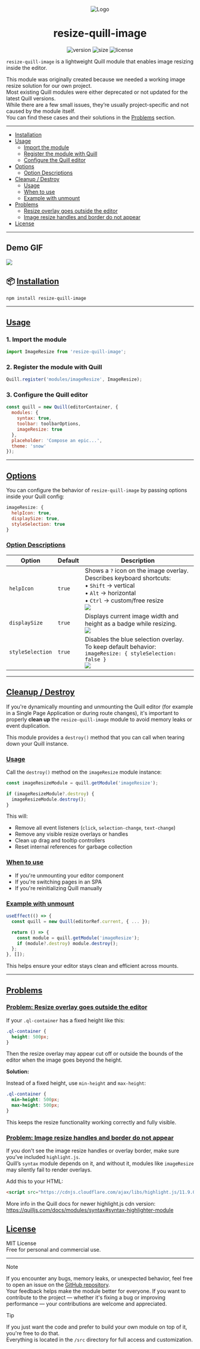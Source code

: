 <p align="center">
  <img src="images/logo-main.png" alt="Logo" />
</p>
<p align="center"> <h1 align="center">resize-quill-image</h1> </p>
<p align="center">
  <img src="https://img.shields.io/npm/v/resize-quill-image" alt="version" />
  <img src="https://img.shields.io/bundlephobia/minzip/resize-quill-image" alt="size" />
  <img src="https://img.shields.io/npm/l/resize-quill-image" alt="license" />
</p>

`resize-quill-image` is a lightweight Quill module that enables image resizing inside the editor.

This module was originally created because we needed a working image resize solution for our own project.  
Most existing Quill modules were either deprecated or not updated for the latest Quill versions.  
While there are a few small issues, they’re usually project-specific and not caused by the module itself.  
You can find these cases and their solutions in the [Problems](#problems) section.

---
- [Installation](#installation)
- [Usage](#usage)
  - [Import the module](#1-import-the-module)
  - [Register the module with Quill](#2-register-the-module-with-quill)
  - [Configure the Quill editor](#3-configure-the-quill-editor)
- [Options](#options)
  - [Option Descriptions](#option-descriptions)
- [Cleanup / Destroy](#cleanup--destroy)
  - [Usage](#usage-1)
  - [When to use](#when-to-use)
  - [Example with unmount](#example-with-unmount)
- [Problems](#problems)
  - [Resize overlay goes outside the editor](#problem-resize-overlay-goes-outside-the-editor)
  - [Image resize handles and border do not appear](#problem-image-resize-handles-and-border-do-not-appear)
- [License](#license)

---
## Demo GIF
![](images/demo.gif)

## 📦 [Installation](#installation)

```bash
npm install resize-quill-image
```

---

## [Usage](#usage)

### 1. Import the module

```js
import ImageResize from 'resize-quill-image';
```

### 2. Register the module with Quill

```js
Quill.register('modules/imageResize', ImageResize);
```

### 3. Configure the Quill editor

```js
const quill = new Quill(editorContainer, {
  modules: {
    syntax: true,
    toolbar: toolbarOptions,
    imageResize: true
  },
  placeholder: 'Compose an epic...',
  theme: 'snow'
});
```

---

## [Options](#options)

You can configure the behavior of `resize-quill-image` by passing options inside your Quill config:

```js
imageResize: {
  helpIcon: true,
  displaySize: true,
  styleSelection: true
}
```

### [Option Descriptions](#option-descriptions)

| Option           | Default | Description                                                                                                      |
|------------------|---------|------------------------------------------------------------------------------------------------------------------|
| `helpIcon`       | `true`  | Shows a `?` icon on the image overlay. Describes keyboard shortcuts:<br>• `Shift` → vertical<br>• `Alt` → horizontal<br>• `Ctrl` → custom/free resize <br> ![](https://github.com/littlenines/resize-quill-image/blob/ec361ecea1d93ca7b343f367e4d0956a5dc56432/images/controls.png) |
| `displaySize`    | `true`  | Displays current image width and height as a badge while resizing. <br> ![](https://github.com/littlenines/resize-quill-image/blob/ec361ecea1d93ca7b343f367e4d0956a5dc56432/images/badge.png)                                             |
| `styleSelection` | `true`  | Disables the blue selection overlay. To keep default behavior: `imageResize: { styleSelection: false }` <br> ![](images/style-selection.png) |

---

## [Cleanup / Destroy](#cleanup--destroy)

If you're dynamically mounting and unmounting the Quill editor (for example in a Single Page Application or during route changes), it's important to properly **clean up** the `resize-quill-image` module to avoid memory leaks or event duplication.

This module provides a `destroy()` method that you can call when tearing down your Quill instance.

### [Usage](#usage-1)

Call the `destroy()` method on the `imageResize` module instance:

```js
const imageResizeModule = quill.getModule('imageResize');

if (imageResizeModule?.destroy) {
  imageResizeModule.destroy();
}
```

This will:

- Remove all event listeners (`click`, `selection-change`, `text-change`)
- Remove any visible resize overlays or handles
- Clean up drag and tooltip controllers
- Reset internal references for garbage collection

### [When to use](#when-to-use)

- If you're unmounting your editor component
- If you're switching pages in an SPA
- If you're reinitializing Quill manually

### [Example with unmount](#example-with-unmount)

```js
useEffect(() => {
  const quill = new Quill(editorRef.current, { ... });

  return () => {
    const module = quill.getModule('imageResize');
    if (module?.destroy) module.destroy();
  };
}, []);
```

This helps ensure your editor stays clean and efficient across mounts.

---

## [Problems](#problems)

### <ins>Problem: Resize overlay goes outside the editor</ins>

If your `.ql-container` has a fixed height like this:

```css
.ql-container {
  height: 500px;
}
```

Then the resize overlay may appear cut off or outside the bounds of the editor when the image goes beyond the height.

**Solution:**

Instead of a fixed height, use `min-height` and `max-height`:

```css
.ql-container {
  min-height: 500px;
  max-height: 500px;
}
```

This keeps the resize functionality working correctly and fully visible.

### <ins>Problem: Image resize handles and border do not appear</ins>

If you don't see the image resize handles or overlay border, make sure you’ve included `highlight.js`.  
Quill’s `syntax` module depends on it, and without it, modules like `imageResize` may silently fail to render overlays.

Add this to your HTML:

```html
<script src="https://cdnjs.cloudflare.com/ajax/libs/highlight.js/11.9.0/highlight.min.js"></script>
```

More info in the Quill docs for newer highlight.js cdn version:  
https://quilljs.com/docs/modules/syntax#syntax-highlighter-module

## [License](#license)

MIT License  
Free for personal and commercial use.

---
> [!NOTE]
> If you encounter any bugs, memory leaks, or unexpected behavior, feel free to open an issue on the [GitHub repository](https://github.com/littlenines/resize-quill-image/issues).  
> Your feedback helps make the module better for everyone.
> If you want to contribute to the project — whether it's fixing a bug or improving performance — your contributions are welcome and appreciated.

> [!TIP]
> If you just want the code and prefer to build your own module on top of it, you're free to do that.  
> Everything is located in the `/src` directory for full access and customization.
